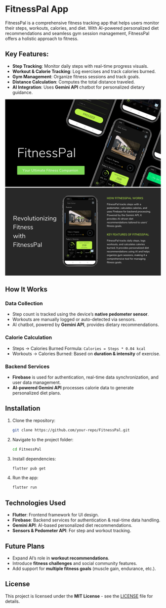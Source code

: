# FitnessPal App

FitnessPal is a comprehensive fitness tracking app that helps users monitor their steps, workouts, calories, and diet. With AI-powered personalized diet recommendations and seamless gym session management, FitnessPal offers a holistic approach to fitness.

## Key Features:
- **Step Tracking**: Monitor daily steps with real-time progress visuals.
- **Workout & Calorie Tracking**: Log exercises and track calories burned.
- **Gym Management**: Organize fitness sessions and track goals.
- **Distance Calculation**: Computes the total distance traveled.
- **AI Integration**: Uses **Gemini API** chatbot for personalized dietary guidance.

![App Screenshot 1](1.png)
![App Screenshot 2](2.png)

## How It Works
### Data Collection
- Step count is tracked using the device’s **native pedometer sensor**.
- Workouts are manually logged or auto-detected via sensors.
- AI chatbot, powered by **Gemini API**, provides dietary recommendations.

### Calorie Calculation
- Steps → Calories Burned Formula: `Calories = Steps * 0.04 kcal`
- Workouts → Calories Burned: Based on **duration & intensity** of exercise.

### Backend Services
- **Firebase** is used for authentication, real-time data synchronization, and user data management.
- **AI-powered Gemini API** processes calorie data to generate personalized diet plans.

## Installation
1. Clone the repository:
   ```sh
   git clone https://github.com/your-repo/FitnessPal.git
   ```
2. Navigate to the project folder:
   ```sh
   cd FitnessPal
   ```
3. Install dependencies:
   ```sh
   flutter pub get
   ```
4. Run the app:
   ```sh
   flutter run
   ```

## Technologies Used
- **Flutter**: Frontend framework for UI design.
- **Firebase**: Backend services for authentication & real-time data handling.
- **Gemini API**: AI-based personalized diet recommendations.
- **Sensors & Pedometer API**: For step and workout tracking.

## Future Plans
- Expand AI’s role in **workout recommendations**.
- Introduce **fitness challenges** and social community features.
- Add support for **multiple fitness goals** (muscle gain, endurance, etc.).

## License
This project is licensed under the **MIT License** - see the [LICENSE](LICENSE) file for details.
